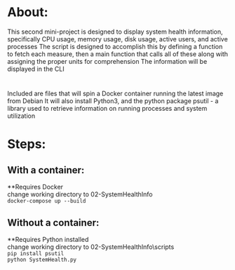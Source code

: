 # About:
This second mini-project is designed to display system health information, specifically CPU usage, memory usage, disk usage, active users, and active processes
The script is designed to accomplish this by defining a function to fetch each measure, then a main function that calls all of these along with assigning the proper units for comprehension
The information will be displayed in the CLI

#
Included are files that will spin a Docker container running the latest image from Debian
It will also install Python3, and the python package psutil - a library used to retrieve information on running processes and system utilization

# Steps:

## With a container:
**Requires Docker <br>
change working directory to 02-SystemHealthInfo <br>
`docker-compose up --build` <br>

## Without a container:
**Requires Python installed <br>
change working directory to 02-SystemHealthInfo\scripts <br>
`pip install psutil` <br>
`python SystemHealth.py` <br>

